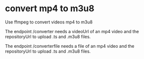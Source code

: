 # convert mp4 to m3u8
Use ffmpeg to convert videos mp4 to m3u8

The endpoint /converter needs a videoUrl of an mp4 video and the repositoryUrl to upload .ts and .m3u8 files.

The endpoint /converterfile needs a file of an mp4 video and the repositoryUrl to upload .ts and .m3u8 files.
